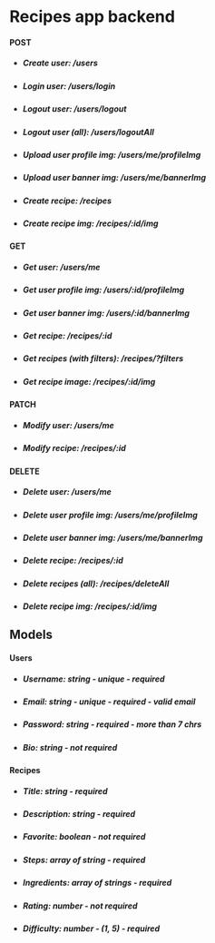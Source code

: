 # Recipes app backend
#### POST
* ##### Create user: */users*
* ##### Login user: */users/login*
* ##### Logout user: */users/logout*
* ##### Logout user (all): */users/logoutAll*
* ##### Upload user profile img: */users/me/profileImg*
* ##### Upload user banner img: */users/me/bannerImg*
* ##### Create recipe: */recipes*
* ##### Create recipe img: */recipes/:id/img*
#### GET
* ##### Get user: */users/me*
* ##### Get user profile img: */users/:id/profileImg*
* ##### Get user banner img: */users/:id/bannerImg*
* ##### Get recipe: */recipes/:id*
* ##### Get recipes (with filters): */recipes/?filters*
* ##### Get recipe image: */recipes/:id/img*
#### PATCH
* ##### Modify user: */users/me*
* ##### Modify recipe: */recipes/:id*
#### DELETE
* ##### Delete user: */users/me*
* ##### Delete user profile img: */users/me/profileImg*
* ##### Delete user banner img: */users/me/bannerImg*
* ##### Delete recipe: */recipes/:id*
* ##### Delete recipes (all): */recipes/deleteAll*
* ##### Delete recipe img: */recipes/:id/img*

## Models
#### Users
* ##### Username: *string - unique - required*
* ##### Email: *string - unique - required - valid email*
* ##### Password: *string - required - more than 7 chrs*
* ##### Bio: *string - not required*

#### Recipes
* ##### Title: *string - required*
* ##### Description: *string - required*
* ##### Favorite: *boolean - not required*
* ##### Steps: *array of string - required*
* ##### Ingredients: *array of strings - required*
* ##### Rating: *number - not required*
* ##### Difficulty: *number - (1, 5) - required*